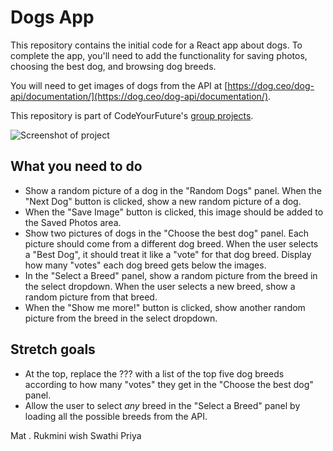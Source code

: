 # Dogs App

This repository contains the initial code for a React app about dogs. To complete the app, you'll need to add the functionality for saving photos, choosing the best dog, and browsing dog breeds.

You will need to get images of dogs from the API at [https://dog.ceo/dog-api/documentation/](https://dog.ceo/dog-api/documentation/).

This repository is part of CodeYourFuture's [group projects](https://github.com/CodeYourFuture/group-projects).

![Screenshot of project](screenshot.png)

## What you need to do

* Show a random picture of a dog in the "Random Dogs" panel. When the "Next Dog" button is clicked, show a new random picture of a dog.
* When the "Save Image" button is clicked, this image should be added to the Saved Photos area.
* Show two pictures of dogs in the "Choose the best dog" panel. Each picture should come from a different dog breed. When the user selects a "Best Dog", it should treat it like a "vote" for that dog breed. Display how many "votes" each dog breed gets below the images.
* In the "Select a Breed" panel, show a random picture from the breed in the select dropdown. When the user selects a new breed, show a random picture from that breed.
* When the "Show me more!" button is clicked, show another random picture from the breed in the select dropdown.

## Stretch goals

* At the top, replace the ??? with a list of the top five dog breeds according to how many "votes" they get in the "Choose the best dog" panel.
* Allow the user to select _any_ breed in the "Select a Breed" panel by loading all the possible breeds from the API.

Mat .
Rukmini wish
Swathi Priya
